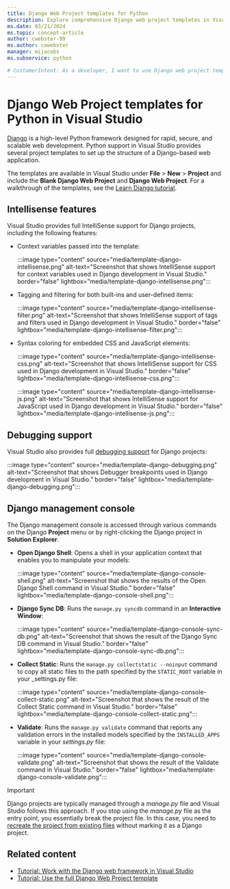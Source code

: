 ```yaml
---
title: Django Web Project templates for Python
description: Explore comprehensive Django web project templates in Visual Studio for rapid creation of Django web applications with Python.
ms.date: 03/21/2024
ms.topic: concept-article
author: cwebster-99
ms.author: cowebster
manager: mijacobs
ms.subservice: python

# CustomerIntent: As a developer, I want to use Django web project templates in Visual Studio so I can quickly create Django web applications with Python.
---
```


# Django Web Project templates for Python in Visual Studio

[Django](https://www.djangoproject.com/) is a high-level Python framework designed for rapid, secure, and scalable web development. Python support in Visual Studio provides several project templates to set up the structure of a Django-based web application.

The templates are available in Visual Studio under **File** > **New** > **Project** and include the **Blank Django Web Project** and **Django Web Project**. For a walkthrough of the templates, see the [Learn Django tutorial](learn-django-in-visual-studio-step-01-project-and-solution.md).

## Intellisense features

Visual Studio provides full IntelliSense support for Django projects, including the following features:

- Context variables passed into the template:

   :::image type="content" source="media/template-django-intellisense.png" alt-text="Screenshot that shows IntelliSense support for context variables used in Django development in Visual Studio." border="false" lightbox="media/template-django-intellisense.png":::

- Tagging and filtering for both built-ins and user-defined items:

   :::image type="content" source="media/template-django-intellisense-filter.png" alt-text="Screenshot that shows IntelliSense support of tags and filters used in Django development in Visual Studio." border="false" lightbox="media/template-django-intellisense-filter.png":::

- Syntax coloring for embedded CSS and JavaScript elements:

   :::image type="content" source="media/template-django-intellisense-css.png" alt-text="Screenshot that shows IntelliSense support for CSS used in Django development in Visual Studio." border="false" lightbox="media/template-django-intellisense-css.png":::

   :::image type="content" source="media/template-django-intellisense-js.png" alt-text="Screenshot that shows IntelliSense support for JavaScript used in Django development in Visual Studio." border="false" lightbox="media/template-django-intellisense-js.png":::

## Debugging support

Visual Studio also provides full [debugging support](debugging-python-in-visual-studio.md) for Django projects:

:::image type="content" source="media/template-django-debugging.png" alt-text="Screenshot that shows Debugger breakpoints used in Django development in Visual Studio." border="false" lightbox="media/template-django-debugging.png":::

## Django management console

The Django management console is accessed through various commands on the Django **Project** menu or by right-clicking the Django project in **Solution Explorer**.

- **Open Django Shell**: Opens a shell in your application context that enables you to manipulate your models:

   :::image type="content" source="media/template-django-console-shell.png" alt-text="Screenshot that shows the results of the Open Django Shell command in Visual Studio." border="false" lightbox="media/template-django-console-shell.png":::

- **Django Sync DB**: Runs the `manage.py syncdb` command in an **Interactive Window**:

   :::image type="content" source="media/template-django-console-sync-db.png" alt-text="Screenshot that shows the result of the Django Sync DB command in Visual Studio." border="false" lightbox="media/template-django-console-sync-db.png":::

- **Collect Static**: Runs the `manage.py collectstatic --noinput` command to copy all static files to the path specified by the `STATIC_ROOT` variable in your _settings.py file:

   :::image type="content" source="media/template-django-console-collect-static.png" alt-text="Screenshot that shows the result of the Collect Static command in Visual Studio." border="false" lightbox="media/template-django-console-collect-static.png":::

- **Validate**: Runs the `manage.py validate` command that reports any validation errors in the installed models specified by the `INSTALLED_APPS` variable in your _settings.py_ file:

   :::image type="content" source="media/template-django-console-validate.png" alt-text="Screenshot that shows the result of the Validate command in Visual Studio." border="false" lightbox="media/template-django-console-validate.png":::

> [!IMPORTANT]
> Django projects are typically managed through a _manage.py_ file and Visual Studio follows this approach. If you stop using the _manage.py_ file as the entry point, you essentially break the project file. In this case, you need to [recreate the project from existing files](managing-python-projects-in-visual-studio.md#create-a-project-from-existing-files) without marking it as a Django project.

## Related content

- [Tutorial: Work with the Django web framework in Visual Studio](learn-django-in-visual-studio-step-01-project-and-solution.md)
- [Tutorial: Use the full Django Web Project template](learn-django-in-visual-studio-step-04-full-django-project-template.md)

